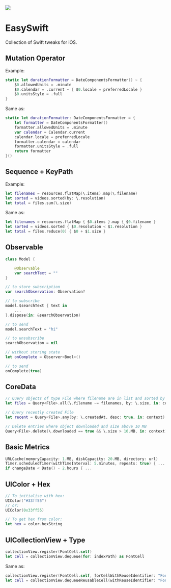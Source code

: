 ![](https://github.com/Art3mS1d/EasySwift/workflows/Swift/badge.svg)

# EasySwift

Collection of Swift tweaks for iOS.

## Mutation Operator

Example:
```swift
static let durationFormatter = DateComponentsFormatter() ~ {
    $0.allowedUnits = .minute
    $0.calendar = .current ~ { $0.locale = preferredLocale }
    $0.unitsStyle = .full
}
``` 
Same as:
```swift
static let durationFormatter: DateComponentsFormatter = {
    let formatter = DateComponentsFormatter()
    formatter.allowedUnits = .minute
    var calendar = Calendar.current
    calendar.locale = preferredLocale
    formatter.calendar = calendar
    formatter.unitsStyle = .full
    return formatter
}()
``` 
## Sequence + KeyPath

Example:
```swift
let filenames = resources.flatMap(\.items).map(\.filename)
let sorted = videos.sorted(by: \.resolution)
let total = files.sum(\.size)
```
Same as:
```swift
let filenames = resources.flatMap { $0.items }.map { $0.filename }
let sorted = videos.sorted { $0.resolution < $1.resolution }
let total = files.reduce(0) { $0 + $1.size }
```


## Observable

```swift
class Model {

    @Observable
    var searchText = ""
}

// to store subscription
var searchObservation: Observation?

// to subscribe
model.$searchText { text in
    ...
}.dispose(in: &searchObservation)

// to send
model.searchText = "hi"

// to unsubscribe
searchObservation = nil

// without storing state
let onComplete = Observer<Bool>()

// to send
onComplete(true)
```

## CoreData

```swift
// Query objects of type File where filename are in list and sorted by size
let files = Query<File>.all(\.filename ~= filenames, by: \.size, in: context)

// Query recently created File
let recent = Query<File>.any(by: \.createdAt, desc: true, in: context)

// Delete entries where object downloaded and size above 10 MB
Query<File>.delete(\.downloaded == true && \.size > 10.MB, in: context)
```

## Basic Metrics

```swift
URLCache(memoryCapacity: 1.MB, diskCapacity: 20.MB, directory: url)
Timer.scheduledTimer(withTimeInterval: 5.minutes, repeats: true) { ...
if changeDate < Date() - 2.hours { ...
```

## UIColor + Hex

```swift
// To initialise with hex:
UIColor("#33ff55")
// or:
UIColor(0x33ff55)

// To get hex from color:
let hex = color.hexString
```

## UICollectionView + Type

```swift
collectionView.register(FontCell.self)
let cell = collectionView.dequeue(for: indexPath) as FontCell
```
Same as: 
```swift
collectionView.register(FontCell.self, forCellWithReuseIdentifier: "FontCell")
let cell = collectionView.dequeueReusableCell(withReuseIdentifier: "FontCell", for: indexPath) as! FontCell
```
